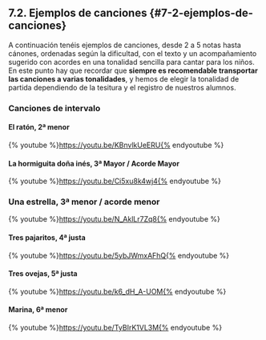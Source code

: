 ## 7.2\. Ejemplos de canciones {#7-2-ejemplos-de-canciones}

A continuación tenéis ejemplos de canciones, desde 2 a 5 notas hasta cánones, ordenadas según la dificultad, con el texto y un acompañamiento sugerido con acordes en una tonalidad sencilla para cantar para los niños. En este punto hay que recordar que **siempre es recomendable transportar las canciones a varias tonalidades**, y hemos de elegir la tonalidad de partida dependiendo de la tesitura y el registro de nuestros alumnos.

### Canciones de intervalo

#### El ratón, 2ª menor

{% youtube %}https://youtu.be/KBnvlkUeERU{% endyoutube %}

#### La hormiguita doña inés, 3ª Mayor / Acorde Mayor

{% youtube %}https://youtu.be/Ci5xu8k4wj4{% endyoutube %}

### Una estrella, 3ª menor / acorde menor

{% youtube %}https://youtu.be/N_AklLr7Zq8{% endyoutube %}

#### Tres pajaritos, 4ª justa

{% youtube %}https://youtu.be/5ybJWmxAFhQ{% endyoutube %}

#### Tres ovejas, 5ª justa

{% youtube %}https://youtu.be/k6_dH_A-UOM{% endyoutube %}

#### Marina, 6ª menor

{% youtube %}https://youtu.be/TyBIrK1VL3M{% endyoutube %}

<!--
#### Mambrú, 6ª Mayor

{% youtube %}https://youtu.be/nWVmpmztt8c{% endyoutube %}

          MiM                                                      SiM                                                   MiM

Mambrú se fue a la guerra, mire usted, mire usted ¡ay! que pena,

          MiM                                                                   SiM        MiM

Mambrú se fue a la guerra, no sé cuando vendrá,

        MiM         LaM         MiM        MiM           LaM       MiM

no sé cuando vendrá, no sé cuando vendrá.

Si vendrá por la Pascua, mire usted, mire usted, ¡ay! qué gracia,

si vendrá por la Pascua, o por la Trinidad,

o por la Trinidad, o por la Trinidad.

La Trinidad se pasa, mire usted, mire usted, ¡ay! qué guasa.

La Trinidad se pasa, Mambrú no vuelve ya,

Mambrú no vuelve ya, Mambrú no vuelve ya.

Me he subido a la torre, mire usted, mire usted ¡ay! que torre,

me he subido a la torre, por ver si aún vendrá,

por ver si aún vendrá, por ver si aún vendrá.

Por allí viene un paje, mire usted, mire usted ¡ay! qué traje

por allí viene un paje, ¿qué noticias traerá?,

¿qué noticias traerá?, ¿qué noticias traerá?

Las noticias que traigo, mire usted, mire usted que me caigo,

las noticias que traigo, dan ganas de llorar,

dan ganas de llorar, dan ganas de llorar.

.

Mambrú se ha muerto en guerra, mire usted, mire usted ¡ay! que pena,

Mambrú se ha muerto en guerra, lo llevan a enterrar,

lo llevan a enterrar, o llevan a enterrar.

Mambrú estaba escondido,  mire usted, mire usted ¡ay! que pillo,

Mambrú estaba escondido, y a todos engañó,

y a todos engañó, y atodos engañó.

#### La casa de mi abuela, séptima menor

https://youtu.be/Q6F6K8lXZLc

       Do7M                 FaM            Do7M                   FaM

La casa de mi abuela no se puede cerrar,

       Do7M                 FaM            Do7M                   FaM

cuidado con el gato que se puede escapar.

       Do7M                 FaM            Do7M                   FaM    

El gato se ha escapado, la abuela va detrás,

       Do7M                 FaM            Do7M                   FaM

subidos al tejado comienzan a cantar.

#### El frío, séptima Mayor

[https://youtu.be/dftUmyO4AX8](https://www.google.com/url?q=https://youtu.be/dftUmyO4AX8&sa=D&ust=1581936951486000)

    DoM7Maj    SolM           DoM

El frío ya llegó a mis orejas,

  DoM7Maj    SolM           DoM

el frío ya llegó hasta mis piés.

      Sol          DoM           FaM          DoM

Si corro si salto si doy volteretas,

    DoM7Maj     SolM         DoM

al frío lejos lo mandaré

#### Arriba en la montaña, octava justa

https://youtu.be/zCf57AZIS3k

    MiM                                           SiM                    MiM

Arriba en la montaña, la vieja casa está.

    MiM                                           SiM                    MiM

Arriba en la montaña, la vieja casa está,

            SiM                         MiM                     SiM                  MiM

muy cerca el cielo azul, y junto a ella un abedul,

    LaM                       SiM                                     MiM

arriba en la montaña la vieja casa está.

Arriba en la montaña, la casa ya no está.

Arriba en la montaña, la casa ya no está,

pues fueron su ataúd la nieve fría y un alúd,

arriba en la montaña, la casa ya no está.

Arriba en la montaña, Juan llora sin cesar.

Arriba en la montaña, Juan llora sin cesar,

terrible es la visión que le destroza el corazón,

arriba en la montaña, Juan llora sin cesar.

Arriba en la montaña, la nueva casa está.

Arriba en la montaña, la nueva casa está,

pues Juan con gran tesón reconstruyó ya su mansión,

arriba en la montaña, la nueva casa está.

#### Hay muchas flores, acorde disminuido

https://youtu.be/y1ToIAdXuwY

  La7M                  ReM       La7M        ReM

Hay muchas flores, en mi jardín,

  La7M           ReM             La7M             ReM

coge un ramito que huele a jazmín,

  La7M           ReM             La7M            ReM

coge unas pocas que son para tí.

#### El gato, acorde aumentado

https://youtu.be/fL4VKG098og

lam    MiM            rem             MiM

El gato que estira sus patas,

lam    MiM            rem             lam

bosteza profundo y se va.

#### A la orilla del agua, canon

[https://youtu.be/Cggo7XsLu1M](https://www.google.com/url?q=https://youtu.be/Cggo7XsLu1M&sa=D&ust=1581936951491000)

                FaM                                                    DoM                                                                          FaM    

1 A la orilla del agua, inundados de sol, entonamos al aire esta bella canción.

                FaM                    DoM                                    FaM

2 O lará diría, olará dio, olará diria, olará dio

#### El gallo ha muerto, canon

https://youtu.be/isJ8tfbkitY

mim                                      SiM     mim

1 El gallo ha muerto, qué dolor.

mim                                      SiM     mim

2 el gallo ha muerto, qué dolor.

mim                                      SiM     mim

3 Ya no dirá más cocorí, cocoró,

mim                                      SiM     mim

4 ya no dirá más cocorí, cocoró

mim                      SiM       mim

Cocorico, coricó, coricó

mim                      SiM       mim

Cocorico, coricó, coricó.

#### Sesere Eeye, canon, sin acompañamiento armónico, se puede acompañar rítmicamente.

[https://www.youtube.com/watch?v=t2JxKnVJBqQ](https://www.google.com/url?q=https://www.youtube.com/watch?v%3Dt2JxKnVJBqQ&sa=D&ust=1581936951493000)

#### Belle mamma, canon, sin acompañamiento armónico, a cantarlo a capella.

[https://www.youtube.com/watch?v=OkVpuUnAZ0c](https://www.google.com/url?q=https://www.youtube.com/watch?v%3DOkVpuUnAZ0c&sa=D&ust=1581936951493000)
-->
